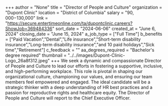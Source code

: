 +++
author = "None"
title = "Director of People and Culture"
organization = "Dupont Clinic"
location = "District of Columbia"
salary = "$90,000-$130,000"
link = "https://secure.entertimeonline.com/ta/dupontclinic.careers?ShowJob=369484336"
sort_date = "2024-06-06"
created_at = "June 6, 2024"
closing_date = "June 15, 2024"
a_job_type = ["Full Time"]
b_benefits = ["Paid Vacation","Dental","Life insurance","Short-term disability insurance","Long-term disability insurance","and 10 paid holidays","Sick time","Retirement"]
c_feedback = ""
aa_degrees_required = "Bachelor's degree required"
thumbnail = "../../images/Dupont-Clinic-Logo_26a8f312.jpeg"
+++
We seek a dynamic and compassionate Director of People and Culture to lead our efforts in fostering a supportive, inclusive, and high-performing workplace. This role is pivotal in shaping our organizational culture, championing our values, and ensuring our team members feel empowered and engaged. The ideal candidate will be a strategic thinker with a deep understanding of HR best practices and a passion for reproductive rights and healthcare equity.  The Director of People and Culture will report to the Chief Executive Officer.